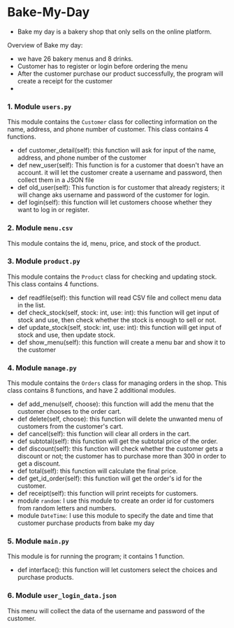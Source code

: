 # Bake-My-Day
- Bake my day is a bakery shop that only sells on the online platform.

Overview of Bake my day:
- we have 26 bakery menus and 8 drinks.
- Customer has to register or login before ordering the menu
- After the customer purchase our product successfully, the program will create a receipt for the customer
- 
### 1. Module `users.py`
This module contains the `Customer` class for collecting information on the name, address, and phone number of customer.
This class contains 4 functions.
- def customer_detail(self): this function will ask for input of the name, address, and phone number of the customer
- def new_user(self): This function is for a customer that doesn't have an account. it will let the customer create a username and password, then collect them in a JSON file
- def old_user(self): This function is for customer that already registers; it will change aks username and password of the customer for login.
- def login(self): this function will let customers choose whether they want to log in or register.



### 2. Module `menu.csv`
This module contains the id, menu, price, and stock of the product.

### 3. Module `product.py`
This module contains the `Product` class for checking and updating stock.
This class contains 4 functions.
- def readfile(self): this function will read CSV file and collect menu data in the list.
- def check_stock(self, stock: int, use: int): this function will get input of stock and use,
then check whether the stock is enough to sell or not.
- def update_stock(self, stock: int, use: int): this function will get input of stock and use,
then update stock.
- def show_menu(self): this function will create a menu bar and show it to the customer


### 4. Module `manage.py`
This module contains the `Orders` class for managing orders in the shop.
This class contains 8 functions, and have 2 additional modules.
- def add_menu(self, choose): this function will add the menu that the customer chooses to the order cart.
- def delete(self, choose): this function will delete the unwanted menu of customers from the customer's cart.
- def cancel(self): this function will clear all orders in the cart.
- def subtotal(self): this function will get the subtotal price of the order.
- def discount(self): this function will check whether the customer gets a discount or not; the customer has to purchase more than 300 in order to get a discount.
- def total(self): this function will calculate the final price.
- def get_id_order(self): this function will get the order's id for the customer.
- def receipt(self): this function will print receipts for customers.
- module `random`: I use this module to create an order id for customers from random letters and numbers.
- module `DateTime`: I use this module to specify the date and time that customer purchase products from bake my day

### 5. Module `main.py`
This module is for running the program; it contains 1 function.
- def interface(): this function will let customers select the choices and purchase products.

### 6. Module `user_login_data.json`
This menu will collect the data of the username and password of the customer.





  